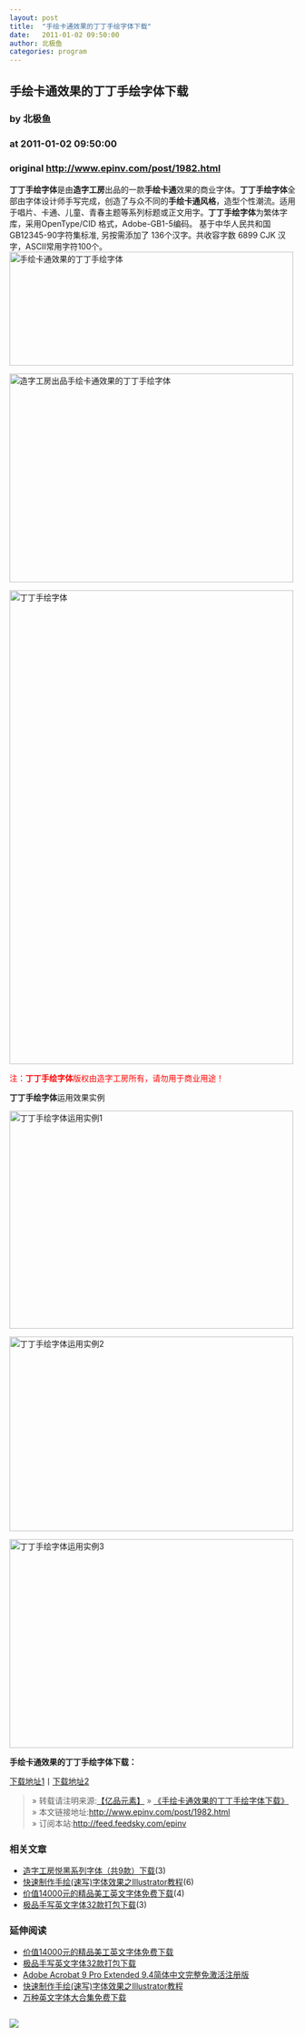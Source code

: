```yaml
---
layout: post
title:  "手绘卡通效果的丁丁手绘字体下载"
date:   2011-01-02 09:50:00
author: 北极鱼
categories: program
---
```


## 手绘卡通效果的丁丁手绘字体下载
### by 北极鱼
### at 2011-01-02 09:50:00
### original <http://www.epinv.com/post/1982.html>

<p><strong>丁丁手绘字体</strong>是由<strong>造字工房</strong>出品的一款<strong>手绘卡通</strong>效果的商业字体。<strong>丁丁手绘字体</strong>全部由字体设计师手写完成，创造了与众不同的<strong>手绘卡通风格</strong>，造型个性潮流。适用于唱片、卡通、儿童、青春主题等系列标题或正文用字。<strong>丁丁手绘字体</strong>为繁体字库，采用OpenType/CID 格式，Adobe-GB1-5编码。 基于中华人民共和国GB12345-90字符集标准, 另按需添加了 136个汉字。共收容字数 6899 CJK 汉字，ASCII常用字符100个。    <br><img style="display:inline" title="手绘卡通效果的丁丁手绘字体" alt="手绘卡通效果的丁丁手绘字体" src="http://www.epinv.com/wp-content/uploads/img/e73c6fcc74c8_E942/image.png" width="500" height="200"> </p>
<p><img style="display:inline" title="造字工房出品手绘卡通效果的丁丁手绘字体" alt="造字工房出品手绘卡通效果的丁丁手绘字体" src="http://www.epinv.com/wp-content/uploads/img/e73c6fcc74c8_E942/image_3.png" width="500" height="367"> </p>
<p><img style="display:inline" title="丁丁手绘字体" alt="丁丁手绘字体" src="http://www.epinv.com/wp-content/uploads/img/e73c6fcc74c8_E942/d908f14dea92.gif" width="500" height="833"></p>
<p> <font color="#ff0000">注：<strong>丁丁手绘字体</strong>版权由造字工房所有，请勿用于商业用途！</font>
<p><strong>丁丁手绘字体</strong>运用效果实例</p>
<p><img style="display:inline" title="丁丁手绘字体运用实例1" alt="丁丁手绘字体运用实例1" src="http://www.epinv.com/wp-content/uploads/img/e73c6fcc74c8_E942/1.jpg" width="500" height="383"> </p>
<p><img style="display:inline" title="丁丁手绘字体运用实例2" alt="丁丁手绘字体运用实例2" src="http://www.epinv.com/wp-content/uploads/img/e73c6fcc74c8_E942/2.jpg" width="500" height="342"> </p>
<p><img style="display:inline" title="丁丁手绘字体运用实例3" alt="丁丁手绘字体运用实例3" src="http://www.epinv.com/wp-content/uploads/img/e73c6fcc74c8_E942/3.jpg" width="500" height="367"> </p>
<p><strong>手绘卡通效果的丁丁手绘字体下载：</strong></p>
<p><a href="http://yunfile.com/file/epinv/64fa255a/" rel="nofollow">下载地址1</a>丨<a href="http://down.qiannao.com/space/file/jxyun99/share/2011/1/1/-9020-5b57-5de5-623f-4e01-4e01-624b-7ed8-5b57-4f53.rar/.page" rel="nofollow">下载地址2</a></p>
<blockquote><div>  » 转载请注明来源:<a title="亿品元素设计资源" href="http://www.epinv.com/">【亿品元素】</a> » <a rel="bookmark" title="手绘卡通效果的丁丁手绘字体下载" href="http://www.epinv.com/post/1982.html">《手绘卡通效果的丁丁手绘字体下载》</a></div><div> » 本文链接地址:<a rel="bookmark" title="手绘卡通效果的丁丁手绘字体下载" href="http://www.epinv.com/post/1982.html">http://www.epinv.com/post/1982.html</a></div><div>  » 订阅本站:<a title="亿品元素设计资源" href="http://feed.feedsky.com/epinv">http://feed.feedsky.com/epinv</a></div></blockquote><h3>相关文章</h3><ul><li><a href="http://www.epinv.com/post/2019.html" title="造字工房悦黑系列字体（共9款）下载 2011.01.8">造字工房悦黑系列字体（共9款）下载</a>(3)</li>
<li><a href="http://www.epinv.com/post/1614.html" title="快速制作手绘(速写)字体效果之Illustrator教程 2010.11.5">快速制作手绘(速写)字体效果之Illustrator教程</a>(6)</li>
<li><a href="http://www.epinv.com/post/901.html" title="价值14000元的精品美工英文字体免费下载 2010.09.12">价值14000元的精品美工英文字体免费下载</a>(4)</li>
<li><a href="http://www.epinv.com/post/293.html" title="极品手写英文字体32款打包下载 2010.07.9">极品手写英文字体32款打包下载</a>(3)</li>
</ul>

 
 
<div> 
<h3>延伸阅读</h3> 
<ul> 
 
<li><a title="价值14000元的精品美工英文字体免费下载" href="http://www.epinv.com/post/901.html" rel="bookmark">价值14000元的精品美工英文字体免费下载</a></li> 
 
<li><a title="极品手写英文字体32款打包下载" href="http://www.epinv.com/post/293.html" rel="bookmark">极品手写英文字体32款打包下载</a></li> 
 
<li><a title="Adobe Acrobat 9 Pro Extended 9.4简体中文完整免激活注册版" href="http://www.epinv.com/post/1410.html" rel="bookmark">Adobe Acrobat 9 Pro Extended 9.4简体中文完整免激活注册版</a></li> 
 
<li><a title="快速制作手绘(速写)字体效果之Illustrator教程" href="http://www.epinv.com/post/1614.html" rel="bookmark">快速制作手绘(速写)字体效果之Illustrator教程</a></li> 
 
<li><a title="万种英文字体大合集免费下载" href="http://www.epinv.com/post/1170.html" rel="bookmark">万种英文字体大合集免费下载</a></li> 
 
</ul> 
</div><img src="http://www1.feedsky.com/t1/462583028/epinv/feedsky/s.gif?r=http://www.epinv.com/post/1982.html" border="0" height="0" width="0"><p><a href="http://www1.feedsky.com/r/l/feedsky/epinv/462583028/art01.html"><img border="0" ismap src="http://www1.feedsky.com/r/i/feedsky/epinv/462583028/art01.gif"></a></p></p>